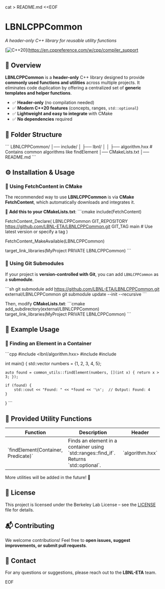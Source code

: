 cat > README.md <<EOF
# LBNLCPPCommon
*A header-only C++ library for reusable utility functions*

[![C++20](https://img.shields.io/badge/C%2B%2B-20-blue.svg)](https://en.cppreference.com/w/cpp/compiler_support

## 📌 Overview
**LBNLCPPCommon** is a **header-only** C++ library designed to provide **commonly used functions and utilities** across multiple projects. It eliminates code duplication by offering a centralized set of **generic templates and helper functions**.

- ✅ **Header-only** (no compilation needed)
- ✅ **Modern C++20 features** (concepts, ranges, `std::optional`)
- ✅ **Lightweight and easy to integrate** with CMake
- ✅ **No dependencies** required

## 📁 Folder Structure
\`\`\`
LBNLCPPCommon/
│── include/
│   ├── lbnl/
│   │   ├── algorithm.hxx   # Contains common algorithms like findElement
│── CMakeLists.txt
│── README.md
\`\`\`

## ⚙️ Installation & Usage

### 🔹 Using FetchContent in CMake
The recommended way to use **LBNLCPPCommon** is via **CMake FetchContent**, which automatically downloads and integrates it.

📌 **Add this to your CMakeLists.txt**:
\`\`\`cmake
include(FetchContent)

FetchContent_Declare(
    LBNLCPPCommon
    GIT_REPOSITORY https://github.com/LBNL-ETA/LBNLCPPCommon.git
    GIT_TAG main  # Use latest version or specify a tag
)

FetchContent_MakeAvailable(LBNLCPPCommon)

target_link_libraries(MyProject PRIVATE LBNLCPPCommon)
\`\`\`

### 🔹 Using Git Submodules
If your project is **version-controlled with Git**, you can add `LBNLCPPCommon` as a **submodule**.

\`\`\`sh
git submodule add https://github.com/LBNL-ETA/LBNLCPPCommon.git external/LBNLCPPCommon
git submodule update --init --recursive
\`\`\`

Then, modify **CMakeLists.txt**:
\`\`\`cmake
add_subdirectory(external/LBNLCPPCommon)
target_link_libraries(MyProject PRIVATE LBNLCPPCommon)
\`\`\`

## 📜 Example Usage
### 🔹 Finding an Element in a Container
\`\`\`cpp
#include <lbnl/algorithm.hxx>
#include <vector>
#include <iostream>

int main() {
    std::vector<int> numbers = {1, 2, 3, 4, 5};

    auto found = common_utils::findElement(numbers, [](int x) { return x > 3; });

    if (found) {
        std::cout << "Found: " << *found << '\n';  // Output: Found: 4
    }
}
\`\`\`

## 📌 Provided Utility Functions
| **Function** | **Description** | **Header** |
|-------------|----------------|------------|
| \`findElement(Container, Predicate)\` | Finds an element in a container using \`std::ranges::find_if\`. Returns \`std::optional<T>\`. | \`algorithm.hxx\` |

More utilities will be added in the future! 🚀

## 📖 License
This project is licensed under the Berkeley Lab License – see the [LICENSE](LICENSE) file for details.

## 📬 Contributing
We welcome contributions! Feel free to **open issues, suggest improvements, or submit pull requests**.

## 📧 Contact
For any questions or suggestions, please reach out to the **LBNL-ETA** team.

EOF
